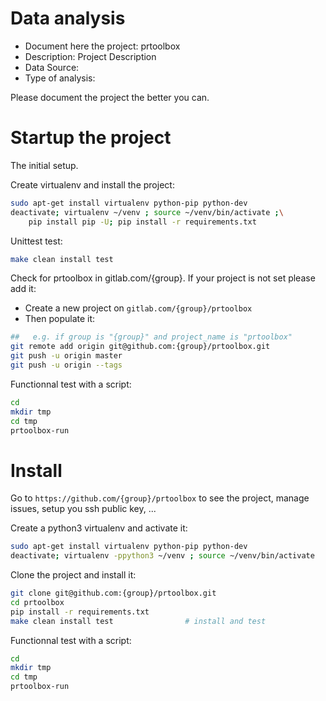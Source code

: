 # Data analysis
- Document here the project: prtoolbox
- Description: Project Description
- Data Source:
- Type of analysis:

Please document the project the better you can.

# Startup the project

The initial setup.

Create virtualenv and install the project:
```bash
sudo apt-get install virtualenv python-pip python-dev
deactivate; virtualenv ~/venv ; source ~/venv/bin/activate ;\
    pip install pip -U; pip install -r requirements.txt
```

Unittest test:
```bash
make clean install test
```

Check for prtoolbox in gitlab.com/{group}.
If your project is not set please add it:

- Create a new project on `gitlab.com/{group}/prtoolbox`
- Then populate it:

```bash
##   e.g. if group is "{group}" and project_name is "prtoolbox"
git remote add origin git@github.com:{group}/prtoolbox.git
git push -u origin master
git push -u origin --tags
```

Functionnal test with a script:

```bash
cd
mkdir tmp
cd tmp
prtoolbox-run
```

# Install

Go to `https://github.com/{group}/prtoolbox` to see the project, manage issues,
setup you ssh public key, ...

Create a python3 virtualenv and activate it:

```bash
sudo apt-get install virtualenv python-pip python-dev
deactivate; virtualenv -ppython3 ~/venv ; source ~/venv/bin/activate
```

Clone the project and install it:

```bash
git clone git@github.com:{group}/prtoolbox.git
cd prtoolbox
pip install -r requirements.txt
make clean install test                # install and test
```
Functionnal test with a script:

```bash
cd
mkdir tmp
cd tmp
prtoolbox-run
```
